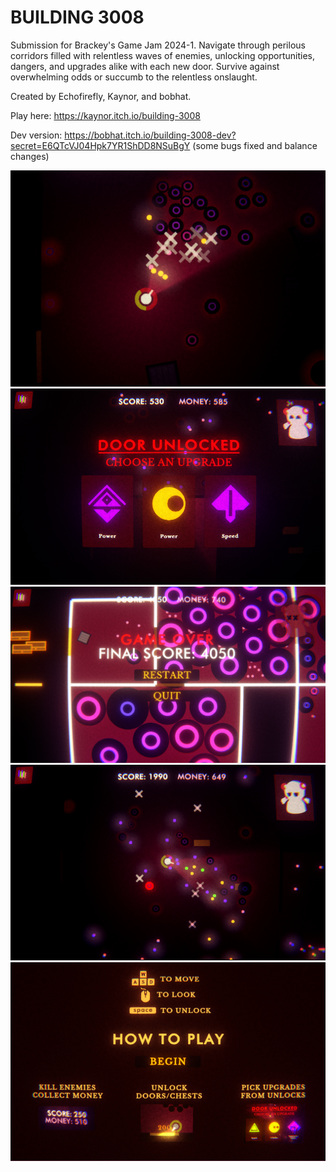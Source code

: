 # BUILDING 3008
Submission for Brackey's Game Jam 2024-1.
Navigate through perilous corridors filled with relentless waves of enemies, unlocking opportunities, dangers, and upgrades alike with each new door. Survive against overwhelming odds or succumb to the relentless onslaught.

Created by Echofirefly, Kaynor, and bobhat.

Play here: https://kaynor.itch.io/building-3008

Dev version: https://bobhat.itch.io/building-3008-dev?secret=E6QTcVJ04Hpk7YR1ShDD8NSuBgY (some bugs fixed and balance changes)

![image](preview1.png)
![image](preview2.png)
![image](preview4.png)
![image](preview3.png)
![image](preview5.png)
